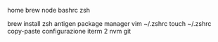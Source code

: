 home brew
node
bashrc
zsh

brew install zsh
antigen package manager
vim ~/.zshrc
touch ~/.zshrc
copy-paste configurazione
iterm 2
nvm
git
